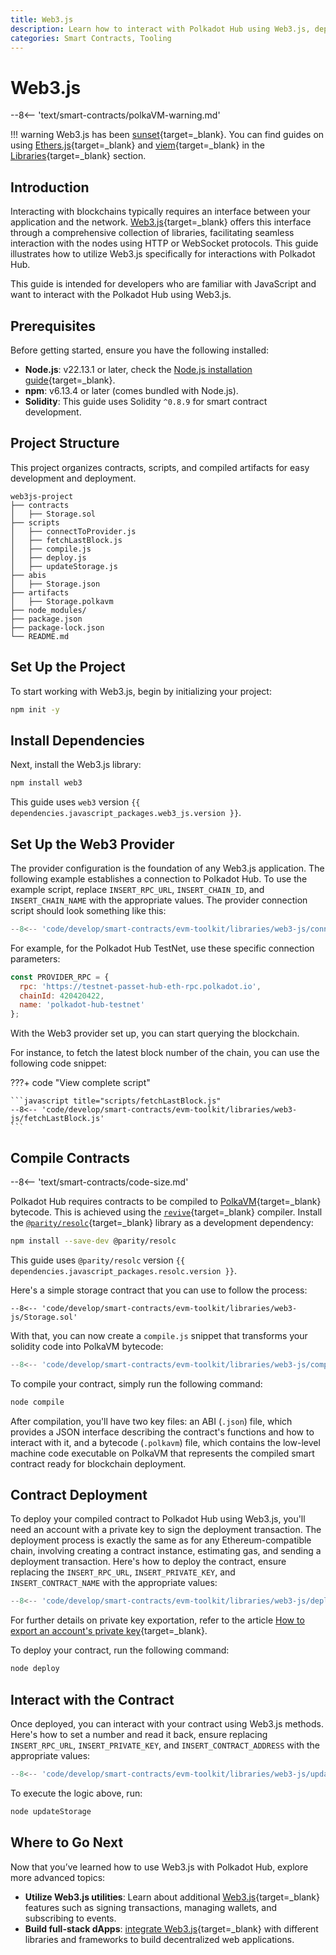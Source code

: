 ```yaml
---
title: Web3.js
description: Learn how to interact with Polkadot Hub using Web3.js, deploying Solidity contracts, and interacting with deployed smart contracts.
categories: Smart Contracts, Tooling
---
```


# Web3.js

--8<-- 'text/smart-contracts/polkaVM-warning.md'

!!! warning
    Web3.js has been [sunset](https://blog.chainsafe.io/web3-js-sunset/){target=\_blank}. You can find guides on using [Ethers.js](/develop/smart-contracts/libraries/ethers-js){target=\_blank} and [viem](/develop/smart-contracts/libraries/viem){target=\_blank} in the [Libraries](/develop/smart-contracts/libraries/){target=\_blank} section. 

## Introduction

Interacting with blockchains typically requires an interface between your application and the network. [Web3.js](https://web3js.readthedocs.io/){target=\_blank} offers this interface through a comprehensive collection of libraries, facilitating seamless interaction with the nodes using HTTP or WebSocket protocols. This guide illustrates how to utilize Web3.js specifically for interactions with Polkadot Hub.

This guide is intended for developers who are familiar with JavaScript and want to interact with the Polkadot Hub using Web3.js.

## Prerequisites

Before getting started, ensure you have the following installed:

- **Node.js**: v22.13.1 or later, check the [Node.js installation guide](https://nodejs.org/en/download/current/){target=\_blank}.
- **npm**: v6.13.4 or later (comes bundled with Node.js).
- **Solidity**: This guide uses Solidity `^0.8.9` for smart contract development.

## Project Structure

This project organizes contracts, scripts, and compiled artifacts for easy development and deployment.

```text title="Web3.js Polkadot Hub"
web3js-project
├── contracts
│   ├── Storage.sol
├── scripts
│   ├── connectToProvider.js
│   ├── fetchLastBlock.js
│   ├── compile.js
│   ├── deploy.js
│   ├── updateStorage.js
├── abis
│   ├── Storage.json
├── artifacts
│   ├── Storage.polkavm
├── node_modules/
├── package.json
├── package-lock.json
└── README.md
```

## Set Up the Project

To start working with Web3.js, begin by initializing your project:

```bash
npm init -y
```

## Install Dependencies

Next, install the Web3.js library:

```bash
npm install web3
```

This guide uses `web3` version `{{ dependencies.javascript_packages.web3_js.version }}`.

## Set Up the Web3 Provider

The provider configuration is the foundation of any Web3.js application. The following example establishes a connection to Polkadot Hub. To use the example script, replace `INSERT_RPC_URL`, `INSERT_CHAIN_ID`, and `INSERT_CHAIN_NAME` with the appropriate values. The provider connection script should look something like this:

```javascript title="scripts/connectToProvider.js"
--8<-- 'code/develop/smart-contracts/evm-toolkit/libraries/web3-js/connectToProvider.js'
```

For example, for the Polkadot Hub TestNet, use these specific connection parameters:

```js
const PROVIDER_RPC = {
  rpc: 'https://testnet-passet-hub-eth-rpc.polkadot.io',
  chainId: 420420422,
  name: 'polkadot-hub-testnet'
};
```

With the Web3 provider set up, you can start querying the blockchain.

For instance, to fetch the latest block number of the chain, you can use the following code snippet:

???+ code "View complete script"

    ```javascript title="scripts/fetchLastBlock.js"
    --8<-- 'code/develop/smart-contracts/evm-toolkit/libraries/web3-js/fetchLastBlock.js'
    ```

## Compile Contracts

--8<-- 'text/smart-contracts/code-size.md'

Polkadot Hub requires contracts to be compiled to [PolkaVM](/smart-contracts/for-eth-devs/){target=\_blank} bytecode. This is achieved using the [`revive`](https://github.com/paritytech/revive/tree/v0.2.0/js/resolc){target=\_blank} compiler. Install the [`@parity/resolc`](https://github.com/paritytech/revive){target=\_blank} library as a development dependency:

```bash
npm install --save-dev @parity/resolc
```

This guide uses `@parity/resolc` version `{{ dependencies.javascript_packages.resolc.version }}`.

Here's a simple storage contract that you can use to follow the process:

```solidity title="contracts/Storage.sol"
--8<-- 'code/develop/smart-contracts/evm-toolkit/libraries/web3-js/Storage.sol'
```

With that, you can now create a `compile.js` snippet that transforms your solidity code into PolkaVM bytecode:

```javascript title="scripts/compile.js"
--8<-- 'code/develop/smart-contracts/evm-toolkit/libraries/web3-js/compile.js'
```

To compile your contract, simply run the following command:

```bash
node compile
```

After compilation, you'll have two key files: an ABI (`.json`) file, which provides a JSON interface describing the contract's functions and how to interact with it, and a bytecode (`.polkavm`) file, which contains the low-level machine code executable on PolkaVM that represents the compiled smart contract ready for blockchain deployment.

## Contract Deployment

To deploy your compiled contract to Polkadot Hub using Web3.js, you'll need an account with a private key to sign the deployment transaction. The deployment process is exactly the same as for any Ethereum-compatible chain, involving creating a contract instance, estimating gas, and sending a deployment transaction. Here's how to deploy the contract, ensure replacing the `INSERT_RPC_URL`, `INSERT_PRIVATE_KEY`, and `INSERT_CONTRACT_NAME` with the appropriate values:

```javascript title="scripts/deploy.js"
--8<-- 'code/develop/smart-contracts/evm-toolkit/libraries/web3-js/deploy.js'
```

For further details on private key exportation, refer to the article [How to export an account's private key](https://support.metamask.io/configure/accounts/how-to-export-an-accounts-private-key/){target=\_blank}.

To deploy your contract, run the following command:

```bash
node deploy
```

## Interact with the Contract

Once deployed, you can interact with your contract using Web3.js methods. Here's how to set a number and read it back, ensure replacing `INSERT_RPC_URL`, `INSERT_PRIVATE_KEY`, and `INSERT_CONTRACT_ADDRESS` with the appropriate values:

```javascript title="scripts/updateStorage.js"
--8<-- 'code/develop/smart-contracts/evm-toolkit/libraries/web3-js/updateStorage.js'
```

To execute the logic above, run:

```bash
node updateStorage
```

## Where to Go Next

Now that you’ve learned how to use Web3.js with Polkadot Hub, explore more advanced topics:

- **Utilize Web3.js utilities**: Learn about additional [Web3.js](https://docs.web3js.org/){target=\_blank} features such as signing transactions, managing wallets, and subscribing to events.
- **Build full-stack dApps**: [integrate Web3.js](https://docs.web3js.org/guides/dapps/intermediate-dapp){target=\_blank} with different libraries and frameworks to build decentralized web applications.
